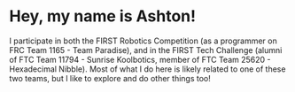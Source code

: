 # Hey, my name is Ashton!
I participate in both the FIRST Robotics Competition (as a programmer on FRC Team 1165 - Team Paradise), and in the FIRST Tech Challenge (alumni of FTC Team 11794 - Sunrise Koolbotics, member of FTC Team 25620 - Hexadecimal Nibble). Most of what I do here is likely related to one of these two teams, but I like to explore and do other things too!
